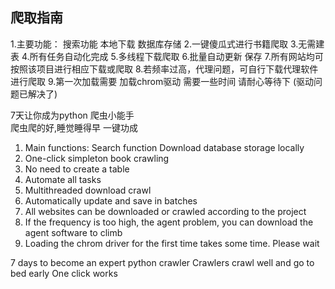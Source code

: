 ## 爬取指南
1.主要功能： 搜索功能  本地下载  数据库存储
2.一键傻瓜式进行书籍爬取 
3.无需建表 
4.所有任务自动化完成
5.多线程下载爬取
6.批量自动更新 保存
7.所有网站均可按照该项目进行相应下载或爬取
8.若频率过高，代理问题，可自行下载代理软件进行爬取
9.第一次加载需要 加载chrom驱动 需要一些时间 请耐心等待下 (驱动问题已解决了)

7天让你成为python 爬虫小能手  
爬虫爬的好,睡觉睡得早
一键功成 


1. Main functions: Search function Download database storage locally
2. One-click simpleton book crawling
3. No need to create a table
4. Automate all tasks
5. Multithreaded download crawl
6. Automatically update and save in batches
7. All websites can be downloaded or crawled according to the project
8. If the frequency is too high, the agent problem, you can download the agent software to climb
9. Loading the chrom driver for the first time takes some time. Please wait


7 days to become an expert python crawler
Crawlers crawl well and go to bed early
One click works